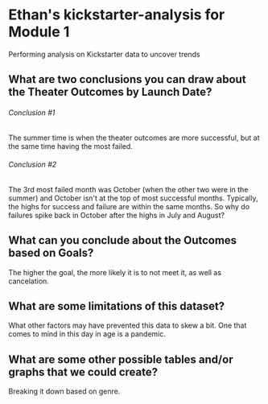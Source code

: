 # Ethan's kickstarter-analysis for Module 1
Performing analysis on Kickstarter data to uncover trends

## What are two conclusions you can draw about the Theater Outcomes by Launch Date?
###### Conclusion #1
The summer time is when the theater outcomes are more successful, but at the same time having the most failed.
###### Conclusion #2
The 3rd most failed month was October (when the other two were in the summer) and October isn't at the top of most successful months. Typically, the highs for success and failure are within the same months. So why do failures spike back in October after the highs in July and August?
## What can you conclude about the Outcomes based on Goals?
The higher the goal, the more likely it is to not meet it, as well as cancelation.
## What are some limitations of this dataset?
What other factors may have prevented this data to skew a bit. One that comes to mind in this day in age is a pandemic. 
## What are some other possible tables and/or graphs that we could create?
Breaking it down based on genre.
